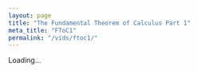 ```yaml
---
layout: page
title: "The Fundamental Theorem of Calculus Part 1"
meta_title: "FToC1"
permalink: "/vids/ftoc1/"
---
```



<html>
<head>
<script>

function setCookie(cname,cvalue,exdays) {
    var d = new Date();
    d.setTime(d.getTime() + (exdays*24*60*60*1000));
    var expires = "expires=" + d.toGMTString();
    document.cookie = cname + "=" + cvalue + ";" + expires + ";path=/";
}

function getCookie(cname) {
    var name = cname + "=";
    var decodedCookie = decodeURIComponent(document.cookie);
    var ca = decodedCookie.split(';');
    for(var i = 0; i < ca.length; i++) {
        var c = ca[i];
        while (c.charAt(0) == ' ') {
            c = c.substring(1);
        }
        if (c.indexOf(name) == 0) {
            return c.substring(name.length, c.length);
        }
    }
    return "";
}

function checkCookie() {
    var vidchoice=getCookie("ftoc1");
    if (vidchoice==1){window.location.href = "https://ximera.osu.edu/calcvids2019/in/c/ftoc1";}
    else if (vidchoice==2){window.location.href = "https://ximera.osu.edu/calcvids2019/in/o/ftoc1";}
    else if (vidchoice==3){window.location.href = "https://ximera.osu.edu/calcvids2019/in/v/ftoc1";}
    else if (vidchoice==4){window.location.href = "https://ximera.osu.edu/calcvids2019/nin/c/ftoc1";}
    else if (vidchoice==5){window.location.href = "https://ximera.osu.edu/calcvids2019/nin/o/ftoc1";}
    else if (vidchoice==6){window.location.href = "https://ximera.osu.edu/calcvids2019/nin/v/ftoc1";}
    else {
      var forwardchoice=Math.random();
      if (forwardchoice <= (1/6) ){
        setCookie("ftoc1", 1, 365);
        checkCookie();
        }
      else if (forwardchoice <= (2/6) ){
        setCookie("ftoc1", 2, 365);
        checkCookie();
        }
      else if (forwardchoice <= (3/6) ){
        setCookie("ftoc1", 3, 365);
        checkCookie();
        }
        else if (forwardchoice <= (4/6) ){
          setCookie("ftoc1", 4, 365);
          checkCookie();
          }
          else if (forwardchoice <= (5/6) ){
            setCookie("ftoc1", 5, 365);
            checkCookie();
            }
      else {
        setCookie("ftoc1", 6, 365);
        checkCookie();
        }
      }
}



</script>
</head>
<body onload="checkCookie()">
Loading...
</body>
</html>
